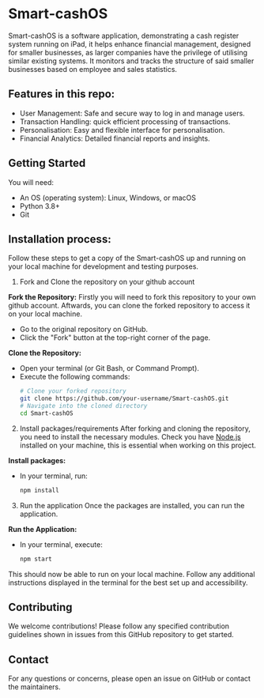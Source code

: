 # Smart-cashOS

Smart-cashOS  is a software application, demonstrating a cash register system running on iPad, it helps enhance financial management, designed for smaller businesses, as larger companies have the privilege of utilising similar existing systems.
It monitors and tracks the structure of said smaller businesses based on employee and sales statistics. 


## Features in this repo:
* User Management: Safe and secure way to log in and manage users.
* Transaction Handling: quick efficient processing of transactions.
* Personalisation: Easy and flexible interface for personalisation.
* Financial Analytics: Detailed financial reports and insights.


## Getting Started
You will need:
* An OS (operating system): Linux, Windows, or macOS
* Python 3.8+
* Git


## Installation process:
Follow these steps to get a copy of the Smart-cashOS up and running on your local machine for development and testing purposes.

1. Fork and Clone the repository on your github account


**Fork the Repository:**
Firstly you will need to fork this repository to your own github account. Aftwards, you can clone the forked repository to access it on your local machine. 

- Go to the original repository on GitHub.
- Click the "Fork" button at the top-right corner of the page.


**Clone the Repository:**
- Open your terminal (or Git Bash, or Command Prompt).
- Execute the following commands:
    ```bash
    # Clone your forked repository
    git clone https://github.com/your-username/Smart-cashOS.git
    # Navigate into the cloned directory
    cd Smart-cashOS
    ```



2. Install packages/requirements 
After forking and cloning the repository, you need to install the necessary modules.
Check you have [Node.js](https://nodejs.org/) installed on your machine, this is essential when working on this project.

**Install packages:**
- In your terminal, run:
    ```bash
    npm install
    ```


3. Run the application
Once the packages are installed, you can run the application.

**Run the Application:**
- In your terminal, execute:
    ```bash
    npm start
    ```

This should now be able to run on your local machine. 
Follow any additional instructions displayed in the terminal for the  best set up and accessibility. 


## Contributing
 We welcome contributions! Please follow any specified contribution guidelines shown in issues from this GitHub repository to get started.

## Contact
 For any questions or concerns, please open an issue on GitHub or contact the maintainers.